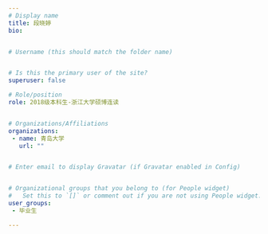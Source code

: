 ```yaml
---
# Display name
title: 段晓婷
bio: 


# Username (this should match the folder name)


# Is this the primary user of the site?
superuser: false

# Role/position
role: 2018级本科生-浙江大学硕博连读


# Organizations/Affiliations
organizations:
 - name: 青岛大学
   url: ""


# Enter email to display Gravatar (if Gravatar enabled in Config)


# Organizational groups that you belong to (for People widget)
#   Set this to `[]` or comment out if you are not using People widget.
user_groups:
 - 毕业生

---
```




